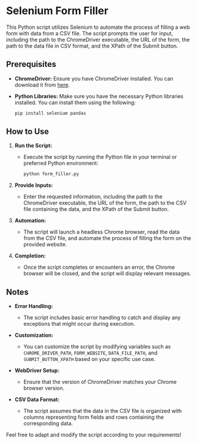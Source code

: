 # Selenium Form Filler

This Python script utilizes Selenium to automate the process of filling a web form with data from a CSV file. The script prompts the user for input, including the path to the ChromeDriver executable, the URL of the form, the path to the data file in CSV format, and the XPath of the Submit button.

## Prerequisites

- **ChromeDriver:** Ensure you have ChromeDriver installed. You can download it from [here](https://sites.google.com/chromium.org/driver/).

- **Python Libraries:** Make sure you have the necessary Python libraries installed. You can install them using the following:

  ```bash
  pip install selenium pandas
  ```

## How to Use

1. **Run the Script:**
   - Execute the script by running the Python file in your terminal or preferred Python environment:

     ```bash
     python form_filler.py
     ```

2. **Provide Inputs:**
   - Enter the requested information, including the path to the ChromeDriver executable, the URL of the form, the path to the CSV file containing the data, and the XPath of the Submit button.

3. **Automation:**
   - The script will launch a headless Chrome browser, read the data from the CSV file, and automate the process of filling the form on the provided website.

4. **Completion:**
   - Once the script completes or encounters an error, the Chrome browser will be closed, and the script will display relevant messages.

## Notes

- **Error Handling:**
  - The script includes basic error handling to catch and display any exceptions that might occur during execution.

- **Customization:**
  - You can customize the script by modifying variables such as `CHROME_DRIVER_PATH`, `FORM_WEBSITE`, `DATA_FILE_PATH`, and `SUBMIT_BUTTON_XPATH` based on your specific use case.

- **WebDriver Setup:**
  - Ensure that the version of ChromeDriver matches your Chrome browser version.

- **CSV Data Format:**
  - The script assumes that the data in the CSV file is organized with columns representing form fields and rows containing the corresponding data.

Feel free to adapt and modify the script according to your requirements!